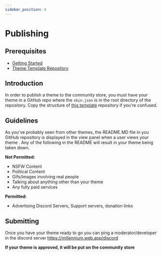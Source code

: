```yaml
---
sidebar_position: 4
---
```


# Publishing

## Prerequisites

-   [Getting Started](https://github.com/SteamClientHomebrew/Millennium/wiki/Creating-Themes)
-   [Theme Template Repository](https://github.com/SteamClientHomebrew/ThemeTemplate)

## Introduction

In order to publish a theme to the community store, you must have your theme in a GitHub repo where the `skin.json` is in the root directory of the repository. Copy the structure of [this template](https://github.com/SteamClientHomebrew/ThemeTemplate) repository if you're confused.

## Guidelines

As you've probably seen from other themes, the README.MD file in you GitHub repository is displayed in the view panel when a user views your theme
. Any of the following in the README will result in your theme being taken down.

**Not Permitted:**

-   NSFW Content
-   Political Content
-   Gifs/Images involving real people
-   Talking about anything other than your theme
-   Any fully paid services

**Permitted:**

-   Advertising Discord Servers, Support servers, donation links

## Submitting

Once you have your theme ready to go you can ping a moderator/developer in the discord server
https://millennium.web.app/discord

**If your theme is approved, it will be put on the community store**
